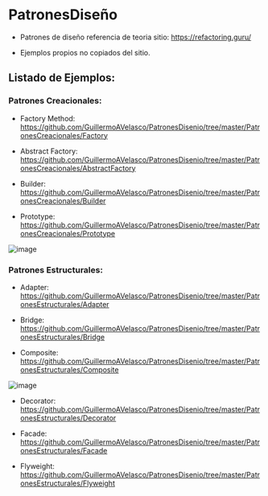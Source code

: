 # PatronesDiseño

- Patrones de diseño referencia de teoria sitio: https://refactoring.guru/

- Ejemplos propios no copiados del sitio.

## Listado de Ejemplos:

### Patrones Creacionales:

* Factory Method:   https://github.com/GuillermoAVelasco/PatronesDisenio/tree/master/PatronesCreacionales/Factory

* Abstract Factory: https://github.com/GuillermoAVelasco/PatronesDisenio/tree/master/PatronesCreacionales/AbstractFactory

* Builder:          https://github.com/GuillermoAVelasco/PatronesDisenio/tree/master/PatronesCreacionales/Builder

* Prototype:        https://github.com/GuillermoAVelasco/PatronesDisenio/tree/master/PatronesCreacionales/Prototype

![image](https://user-images.githubusercontent.com/85454984/218482550-1413c44f-d110-4d59-a780-a16c0b437bd3.png)

### Patrones Estructurales:

* Adapter:          https://github.com/GuillermoAVelasco/PatronesDisenio/tree/master/PatronesEstructurales/Adapter

* Bridge:           https://github.com/GuillermoAVelasco/PatronesDisenio/tree/master/PatronesEstructurales/Bridge

* Composite: https://github.com/GuillermoAVelasco/PatronesDisenio/tree/master/PatronesEstructurales/Composite

![image](https://user-images.githubusercontent.com/85454984/220944636-87afa21b-07b1-46a9-aa1b-a5a91fc62aa2.png)

* Decorator: https://github.com/GuillermoAVelasco/PatronesDisenio/tree/master/PatronesEstructurales/Decorator

* Facade: https://github.com/GuillermoAVelasco/PatronesDisenio/tree/master/PatronesEstructurales/Facade

* Flyweight: https://github.com/GuillermoAVelasco/PatronesDisenio/tree/master/PatronesEstructurales/Flyweight
